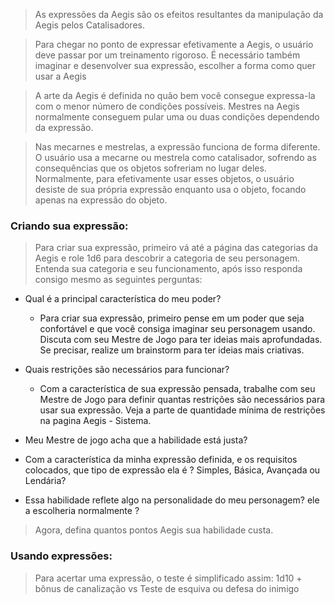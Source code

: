 > As expressões da Aegis são os efeitos resultantes da manipulação da Aegis pelos Catalisadores. 

>Para chegar no ponto de expressar efetivamente a Aegis, o usuário deve passar por um treinamento rigoroso. É necessário também imaginar e desenvolver sua expressão, escolher a forma como quer usar a Aegis

>A arte da Aegis é definida no quão bem você consegue expressa-la com o menor número de condições possíveis. Mestres na Aegis normalmente conseguem pular uma ou duas condições dependendo da expressão.

> Nas mecarnes e mestrelas, a expressão funciona de forma diferente. O usuário usa a mecarne ou mestrela como catalisador, sofrendo as consequências que os objetos sofreriam no lugar deles. Normalmente, para efetivamente usar esses objetos, o usuário desiste de sua própria expressão enquanto usa o objeto, focando apenas na expressão do objeto.

### Criando sua expressão:

> Para criar sua expressão, primeiro vá até a página das categorias da Aegis e role 1d6 para descobrir a categoria de seu personagem. Entenda sua categoria e seu funcionamento, após isso responda consigo mesmo as seguintes perguntas:

- Qual é a principal característica do meu poder?
	- Para criar sua expressão, primeiro pense em um poder que seja confortável e que você consiga imaginar seu personagem usando. Discuta com seu Mestre de Jogo para ter ideias mais aprofundadas. Se precisar, realize um brainstorm para ter ideias mais criativas.

- Quais restrições são necessários para funcionar?
	- Com a característica de sua expressão pensada, trabalhe com seu Mestre de Jogo para definir quantas restrições são necessários para usar sua expressão. Veja a parte de quantidade mínima de restrições na pagina Aegis - Sistema.
- Meu Mestre de jogo acha que a habilidade está justa?
- Com a característica da minha expressão definida, e os requisitos colocados, que tipo de expressão ela é ? Simples, Básica, Avançada ou Lendária?
- Essa habilidade reflete algo na personalidade do meu personagem? ele a escolheria normalmente ?

> Agora, defina quantos pontos Aegis sua habilidade custa.

### Usando expressões:

> Para acertar uma expressão, o teste é simplificado assim: 1d10 + bônus de canalização vs Teste de esquiva ou defesa do inimigo